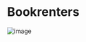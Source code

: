 # Bookrenters
![image](https://github.com/user-attachments/assets/93f93cda-3905-437f-8ec6-6bc0392aec82)

